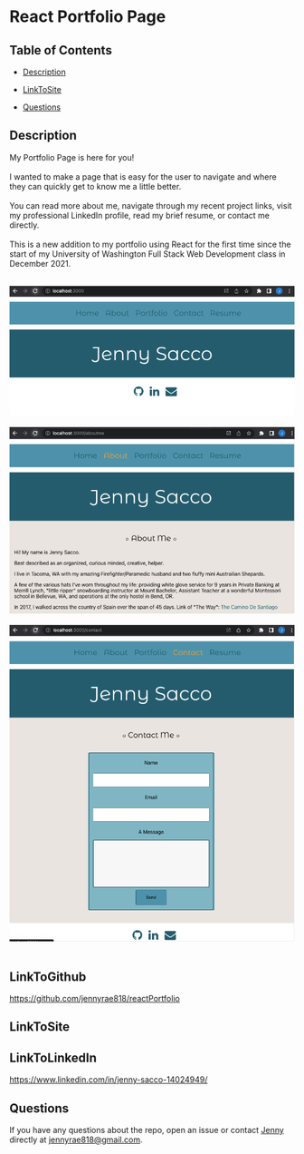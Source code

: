 # React Portfolio Page 
## <Project React Portfolio>

## Table of Contents 

* [Description](#description)

* [LinkToSite](#LinkToSite)

* [Questions](#questions)

## Description

My Portfolio Page is here for you!
<br>
<br>
I wanted to make a page that is easy for the user to navigate and where they can quickly get to know me a little better. 
<br>
<br>
You can read more about me, navigate through my recent project links, visit my professional LinkedIn profile, read my brief resume, or contact me directly. 
<br>
<br>
This is a new addition to my portfolio using React for the first time since the start of my University of Washington Full Stack Web Development class in December 2021.
<br>
<br>


![Screen Shot](./public/images/screenshot1.png)
<br>
<br>
![Screen Shot](./public/images/screenshot2.png)
<br>
<br>
![Screen Shot](./public/images/screenshot3.png)
<br>
<br>

## LinkToGithub
https://github.com/jennyrae818/reactPortfolio

## LinkToSite


## LinkToLinkedIn
https://www.linkedin.com/in/jenny-sacco-14024949/ 


## Questions

If you have any questions about the repo, open an issue or contact [Jenny](undefined) directly at jennyrae818@gmail.com.
